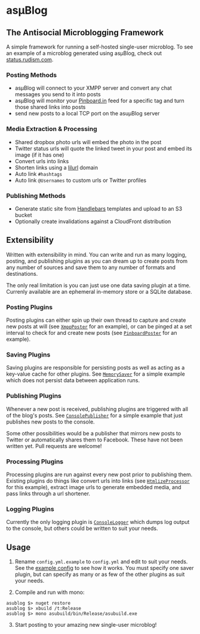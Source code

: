 # as&micro;Blog

## The Antisocial Microblogging Framework

A simple framework for running a self-hosted single-user microblog. To see an example of a microblog generated using as&micro;Blog, check out [status.rudism.com](https://status.rudism.com).

### Posting Methods

- as&micro;Blog will connect to your XMPP server and convert any chat messages you send to it into posts
- as&micro;Blog will monitor your [Pinboard.in](https://pinboard.in) feed for a specific tag and turn those shared links into posts
- send new posts to a local TCP port on the asu&micro;Blog server

### Media Extraction & Processing

- Shared dropbox photo urls will embed the photo in the post
- Twitter status urls will quote the linked tweet in your post and embed its image (if it has one)
- Convert urls into links
- Shorten links using a [lilurl](http://lilurl.sourceforge.net) domain
- Auto link `#hashtags`
- Auto link `@Usernames` to custom urls or Twitter profiles

### Publishing Methods

- Generate static site from [Handlebars](http://handlebarsjs.com) templates and upload to an S3 bucket
- Optionally create invalidations against a CloudFront distribution

## Extensibility

Written with extensibility in mind. You can write and run as many logging, posting, and publishing plugins as you can dream up to create posts from any number of sources and save them to any number of formats and destinations.

The only real limitation is you can just use one data saving plugin at a time. Currenly available are an ephemeral in-memory store or a SQLite database.

### Posting Plugins

Posting plugins can either spin up their own thread to capture and create new posts at will (see [`XmppPoster`](https://github.com/rudism/asublog/blob/master/asublog/plugins/XmppPoster.cs) for an example), or can be pinged at a set interval to check for and create new posts (see [`PinboardPoster`](https://github.com/rudism/asublog/blob/master/asublog/plugins/PinboardPoster.cs) for an example).

### Saving Plugins

Saving plugins are responsible for persisting posts as well as acting as a key-value cache for other plugins. See [`MemorySaver`](https://github.com/rudism/asublog/blob/master/asublog/plugins/MemorySaver.cs) for a simple example which does not persist data between application runs.

### Publishing Plugins

Whenever a new post is received, publishing plugins are triggered with all of the blog's posts. See [`ConsolePublisher`](https://github.com/rudism/asublog/blob/master/asublog/plugins/ConsolePublisher.cs) for a simple example that just publishes new posts to the console.

Some other possibilities would be a publisher that mirrors new posts to Twitter or automatically shares them to Facebook. These have not been written yet. Pull requests are welcome!

### Processing Plugins

Processing plugins are run against every new post prior to publishing them. Existing plugins do things like convert urls into links (see [`HtmlizeProcessor`](https://github.com/rudism/asublog/blob/master/asublog/plugins/HtmlizeProcessor.cs) for this example), extract image urls to generate embedded media, and pass links through a url shortener.

### Logging Plugins

Currently the only logging plugin is [`ConsoleLogger`](https://github.com/rudism/asublog/blob/master/asublog/plugins/ConsoleLogger.cs) which dumps log output to the console, but others could be written to suit your needs.

## Usage

1. Rename `config.yml.example` to `config.yml` and edit to suit your needs. See the [example config](https://github.com/rudism/asublog/blob/master/asublog/config.yml.example) to see how it works. You must specify one saver plugin, but can specify as many or as few of the other plugins as suit your needs.

2. Compile and run with mono:

  ```shell
  asublog $> nuget restore
  asublog $> xbuild /t:Release
  asublog $> mono asubuild/bin/Release/asubuild.exe
  ```

3. Start posting to your amazing new single-user microblog!
